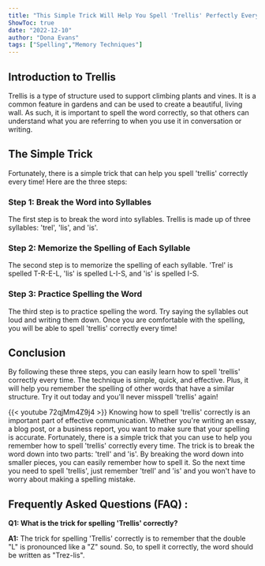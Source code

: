 ```yaml
---
title: "This Simple Trick Will Help You Spell 'Trellis' Perfectly Every Time!"
ShowToc: true 
date: "2022-12-10"
author: "Dona Evans" 
tags: ["Spelling","Memory Techniques"]
---
```

## Introduction to Trellis

Trellis is a type of structure used to support climbing plants and vines. It is a common feature in gardens and can be used to create a beautiful, living wall. As such, it is important to spell the word correctly, so that others can understand what you are referring to when you use it in conversation or writing.

## The Simple Trick

Fortunately, there is a simple trick that can help you spell 'trellis' correctly every time! Here are the three steps:

### Step 1: Break the Word into Syllables

The first step is to break the word into syllables. Trellis is made up of three syllables: 'trel', 'lis', and 'is'. 

### Step 2: Memorize the Spelling of Each Syllable

The second step is to memorize the spelling of each syllable. 'Trel' is spelled T-R-E-L, 'lis' is spelled L-I-S, and 'is' is spelled I-S. 

### Step 3: Practice Spelling the Word

The third step is to practice spelling the word. Try saying the syllables out loud and writing them down. Once you are comfortable with the spelling, you will be able to spell 'trellis' correctly every time! 

## Conclusion

By following these three steps, you can easily learn how to spell 'trellis' correctly every time. The technique is simple, quick, and effective. Plus, it will help you remember the spelling of other words that have a similar structure. Try it out today and you'll never misspell 'trellis' again!

{{< youtube 72qjMm4Z9j4 >}} 
Knowing how to spell 'trellis' correctly is an important part of effective communication. Whether you're writing an essay, a blog post, or a business report, you want to make sure that your spelling is accurate. Fortunately, there is a simple trick that you can use to help you remember how to spell 'trellis' correctly every time. The trick is to break the word down into two parts: 'trell' and 'is'. By breaking the word down into smaller pieces, you can easily remember how to spell it. So the next time you need to spell 'trellis', just remember 'trell' and 'is' and you won't have to worry about making a spelling mistake.

## Frequently Asked Questions (FAQ) :
**Q1: What is the trick for spelling 'Trellis' correctly?**

**A1:** The trick for spelling 'Trellis' correctly is to remember that the double "L" is pronounced like a "Z" sound. So, to spell it correctly, the word should be written as "Trez-lis".





